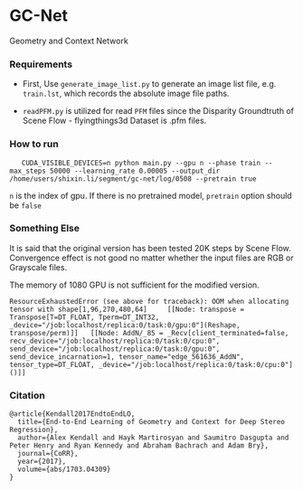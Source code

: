 # GC-Net
Geometry and Context Network


### Requirements
- First, Use `generate_image_list.py` to generate an image list file, e.g. `train.lst`, which records the absolute image file paths.

- `readPFM.py` is utilized for read `PFM` files since the Disparity Groundtruth of Scene Flow - flyingthings3d Dataset is .pfm files.

### How to run
```
   CUDA_VISIBLE_DEVICES=n python main.py --gpu n --phase train --max_steps 50000 --learning_rate 0.00005 --output_dir /home/users/shixin.li/segment/gc-net/log/0508 --pretrain true
```
   `n` is the index of gpu. If there is no pretrained model, `pretrain` option should be `false`

### Something Else
It is said that the original version has been tested 20K steps by Scene Flow. Convergence effect is not good no matter whether the input files are RGB or Grayscale files.

The memory of 1080 GPU is not sufficient for the modified version. 

	ResourceExhaustedError (see above for traceback): OOM when allocating tensor with shape[1,96,270,480,64]	 [[Node: transpose = Transpose[T=DT_FLOAT, Tperm=DT_INT32, _device="/job:localhost/replica:0/task:0/gpu:0"](Reshape, transpose/perm)]]	 [[Node: AddN/_85 = _Recv[client_terminated=false, recv_device="/job:localhost/replica:0/task:0/cpu:0", send_device="/job:localhost/replica:0/task:0/gpu:0", send_device_incarnation=1, tensor_name="edge_561636_AddN", tensor_type=DT_FLOAT, _device="/job:localhost/replica:0/task:0/cpu:0"]()]]

### Citation


	@article{Kendall2017EndtoEndLO,
	  title={End-to-End Learning of Geometry and Context for Deep Stereo Regression},
	  author={Alex Kendall and Hayk Martirosyan and Saumitro Dasgupta and Peter Henry and Ryan Kennedy and Abraham Bachrach and Adam Bry},
	  journal={CoRR},
	  year={2017},
	  volume={abs/1703.04309}
	}


